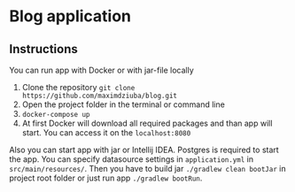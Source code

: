 # Blog application #

## Instructions ##
You can run app with Docker or with jar-file locally
1. Clone the repository 
 ```git clone https://github.com/maximdziuba/blog.git```
2. Open the project folder in the terminal or command line
3. ```docker-compose up```
4. At first Docker will download all required packages and than app will start.
You can access it on the ```localhost:8080```

Also you can start app with jar or Intellij IDEA.
Postgres is required to start the app. You can specify datasource settings
in ```application.yml``` in ```src/main/resources/```. Then you have to build jar ```./gradlew clean bootJar``` in project root folder
or just run app ```./gradlew bootRun```.
